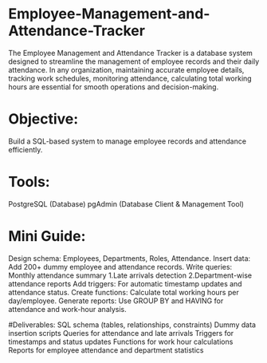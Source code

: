 # Employee-Management-and-Attendance-Tracker
The Employee Management and Attendance Tracker is a database system designed to streamline the management of employee records and their daily attendance. In any organization, maintaining accurate employee details, tracking work schedules, monitoring attendance, calculating total working hours are essential for smooth operations and decision-making.

# Objective:
Build a SQL-based system to manage employee records and attendance efficiently.

# Tools:
PostgreSQL (Database)
pgAdmin (Database Client & Management Tool)

# Mini Guide:
Design schema: Employees, Departments, Roles, Attendance.
Insert data: Add 200+ dummy employee and attendance records.
Write queries:
Monthly attendance summary
1.Late arrivals detection
2.Department-wise attendance reports
Add triggers: For automatic timestamp updates and attendance status.
Create functions: Calculate total working hours per day/employee.
Generate reports: Use GROUP BY and HAVING for attendance and work-hour analysis.

#Deliverables:
SQL schema (tables, relationships, constraints)
Dummy data insertion scripts
Queries for attendance and late arrivals
Triggers for timestamps and status updates
Functions for work hour calculations
Reports for employee attendance and department statistics
